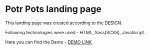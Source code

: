 # Potr Pots landing page

This landing page was created according to the [DESIGN](https://www.figma.com/file/50zgLU65Mcd3MisFHMfLfx/POTR-POTS_FE-students?node-id=1760%3A281).

Following technologies were used - HTML, Sass(SCSS), JavaScript.

Here you can find the Demo - [DEMO LINK](https://juliiaap.github.io/Potr_Pots_landing/)
